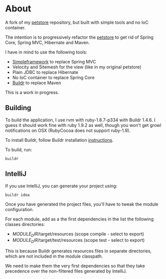 # About

A fork of my [petstore](https://github.com/testinfected/petstore) repository, but built with simple tools and no IoC container.

The intention is to progressively refactor the [petstore](https://github.com/testinfected/petstore) to get rid of Spring Core, Spring MVC, Hibernate and Maven.

I have in mind to use the following tools:

- [Simpleframework](http://www.simpleframework.org/) to replace Spring MVC
- Velocity and Sitemesh for the view (like in my original petstore)
- Plain JDBC to replace Hibernate
- No IoC container to replace Spring Core
- [Buildr](http://buildr.apache.org) to replace Maven

This is a work in progress.

## Building

To build the application, I use rvm with ruby-1.8.7-p334 with Buildr 1.4.6. I guess it should work fine with ruby 1.9.2 as well, though you won't get growl notifications on OSX (RubyCocoa does not support ruby-1.9).

To install Buildr, follow Buildr installation [instructions](http://buildr.apache.org/installing.html).

To build, run:

`buildr`

## IntelliJ
If you use IntelliJ, you can generate your project using:

`buildr idea`

Once you have generated the project files, you'll have to tweak the module configuration.

For each module, add as a the first dependencies in the list the following classes directories:

- $MODULE_DIR$/target/resources (scope compile - select to export)
- $MODULE_DIR$/target/test/resources (scope test - select to export)

This is because Buildr generates resources files in separate directories, which are not included in the module classpath.

We need to make them the very first dependencies so that they take precedence over the non-filtered files generated by IntelliJ.